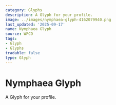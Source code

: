 ```yaml
---
category: Glyphs
description: A Glyph for your profile.
image: ../images/nymphaea-glyph-4162079940.png
last_updated: '2025-09-17'
name: Nymphaea Glyph
source: WFCD
tags:
- Glyph
- Glyphs
tradable: false
type: Glyph
---
```


# Nymphaea Glyph

A Glyph for your profile.

